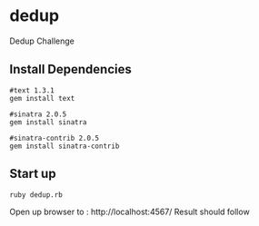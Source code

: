 # dedup
Dedup Challenge

## Install Dependencies
```
#text 1.3.1
gem install text

#sinatra 2.0.5
gem install sinatra

#sinatra-contrib 2.0.5
gem install sinatra-contrib
```


## Start up

```
ruby dedup.rb
```
Open up browser to : http://localhost:4567/
Result should follow

